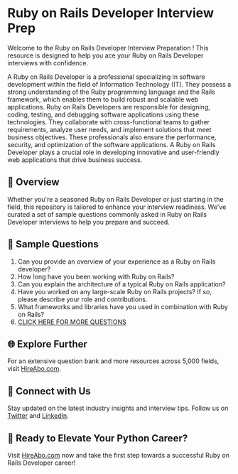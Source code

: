 # Ruby on Rails Developer Interview Prep

Welcome to the Ruby on Rails Developer Interview Preparation ! This resource is designed to help you ace your Ruby on Rails Developer interviews with confidence.

A Ruby on Rails Developer is a professional specializing in software development within the field of Information Technology (IT). They possess a strong understanding of the Ruby programming language and the Rails framework, which enables them to build robust and scalable web applications. Ruby on Rails Developers are responsible for designing, coding, testing, and debugging software applications using these technologies. They collaborate with cross-functional teams to gather requirements, analyze user needs, and implement solutions that meet business objectives. These professionals also ensure the performance, security, and optimization of the software applications. A Ruby on Rails Developer plays a crucial role in developing innovative and user-friendly web applications that drive business success.

## 🚀 Overview

Whether you're a seasoned Ruby on Rails Developer or just starting in the field, this repository is tailored to enhance your interview readiness. We've curated a set of sample questions commonly asked in Ruby on Rails Developer interviews to help you prepare and succeed.

## 📝 Sample Questions

1. Can you provide an overview of your experience as a Ruby on Rails developer?
2. How long have you been working with Ruby on Rails?
3. Can you explain the architecture of a typical Ruby on Rails application?
4. Have you worked on any large-scale Ruby on Rails projects? If so, please describe your role and contributions.
5. What frameworks and libraries have you used in combination with Ruby on Rails?
6. [CLICK HERE FOR MORE QUESTIONS](https://hireabo.com/job/0_0_43/Ruby%20on%20Rails%20Developer)

## 🌐 Explore Further

For an extensive question bank and more resources across 5,000 fields, visit [HireAbo.com](https://www.hireabo.com).

## 📱 Connect with Us

Stay updated on the latest industry insights and interview tips. Follow us on [Twitter](https://twitter.com/hireabo) and [LinkedIn](https://www.linkedin.com/in/hire-abo-3609972a8/).

## 🚀 Ready to Elevate Your Python Career?

Visit [HireAbo.com](https://www.hireabo.com) now and take the first step towards a successful Ruby on Rails Developer career!